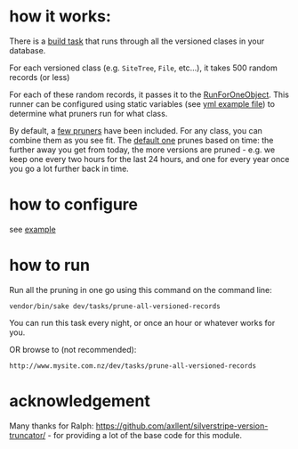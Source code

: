 # how it works:

There is a [build task](https://github.com/sunnysideup/silverstripe-version-pruner/blob/master/src/Tasks/PruneAllVersionedRecords.php) that runs through all the versioned clases in your database.

For each versioned class (e.g. `SiteTree`, `File`, etc...), it takes 500 random records (or less)

For each of these random records, it passes it to the [RunForOneObject](https://github.com/sunnysideup/silverstripe-version-pruner/blob/master/src/Api/RunForOneObject.php). This runner can be configured using static variables (see [yml example file](https://github.com/sunnysideup/silverstripe-version-pruner/blob/master/_config/version-pruner.yml.example)) to determine what pruners run for what class.

By default, a [few pruners](https://github.com/sunnysideup/silverstripe-version-pruner/tree/master/src/PruningTemplates) have been included.  For any class, you can combine them as you see fit. The [default one](https://github.com/sunnysideup/silverstripe-version-pruner/blob/master/src/PruningTemplates/BasedOnTimeScale.php) prunes based on time: the further away you get from today, the more versions are pruned - e.g. we keep one every two hours for the last 24 hours, and one for every year once you go a lot further back in time. 


# how to configure

see [example](https://github.com/sunnysideup/silverstripe-version-pruner/blob/master/_config/version-pruner.yml.example)

# how to run

Run all the pruning in one go using this command on the command line:

```
vendor/bin/sake dev/tasks/prune-all-versioned-records
```
You can run this task every night, or once an hour or whatever works for you. 


OR browse to (not recommended):

```
http://www.mysite.com.nz/dev/tasks/prune-all-versioned-records
```



# acknowledgement

Many thanks for Ralph: https://github.com/axllent/silverstripe-version-truncator/ - for providing a lot of the base code for this module.
